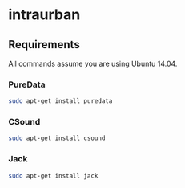 # intraurban

## Requirements

All commands assume you are using Ubuntu 14.04.

### PureData
```bash
sudo apt-get install puredata
```

### CSound
```bash
sudo apt-get install csound
```

### Jack
```bash
sudo apt-get install jack
```
